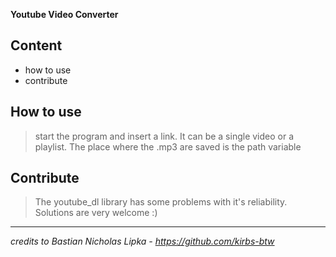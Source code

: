 **Youtube Video Converter**

## Content
* how to use
* contribute

## How to use
> start the program and insert a link. It can be a single video or a playlist.
The place where the .mp3 are saved is the path variable

## Contribute
> The youtube_dl library has some problems with it's reliability. Solutions are very welcome :)

---

*credits to Bastian Nicholas Lipka - https://github.com/kirbs-btw*

